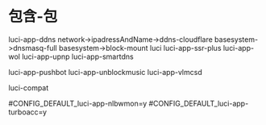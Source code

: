 # 包含-包



luci-app-ddns
network->ipadressAndName->ddns-cloudflare
basesystem->dnsmasq-full
basesystem->block-mount
luci
luci-app-ssr-plus
luci-app-wol
luci-app-upnp
luci-app-smartdns

luci-app-pushbot
luci-app-unblockmusic
luci-app-vlmcsd

luci-compat

#CONFIG_DEFAULT_luci-app-nlbwmon=y
#CONFIG_DEFAULT_luci-app-turboacc=y